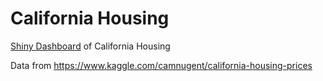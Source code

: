 # California Housing
[Shiny Dashboard](https://rhi-batstone.shinyapps.io/ca_housing_app/) of California Housing
  
Data from https://www.kaggle.com/camnugent/california-housing-prices
